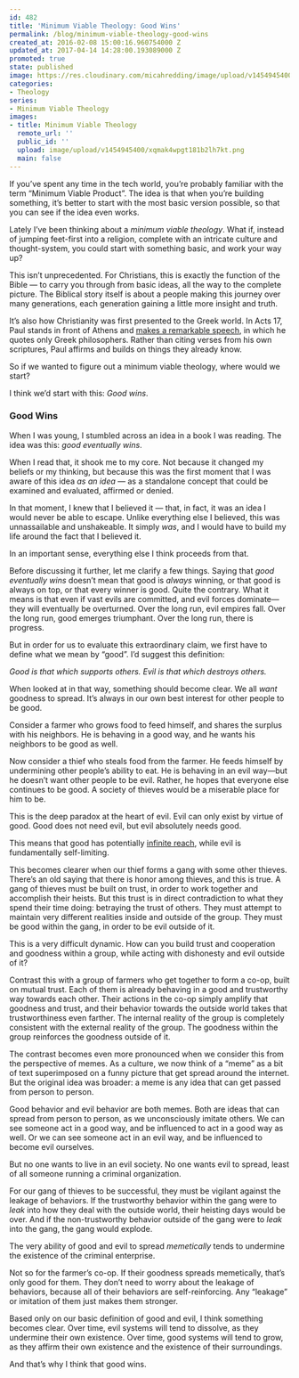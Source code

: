 ```yaml
---
id: 482
title: 'Minimum Viable Theology: Good Wins'
permalink: /blog/minimum-viable-theology-good-wins
created_at: 2016-02-08 15:00:16.960754000 Z
updated_at: 2017-04-14 14:28:00.193089000 Z
promoted: true
state: published
image: https://res.cloudinary.com/micahredding/image/upload/v1454945400/xqmak4wpgt181b2lh7kt.png
categories:
- Theology
series:
- Minimum Viable Theology
images:
- title: Minimum Viable Theology
  remote_url: ''
  public_id: ''
  upload: image/upload/v1454945400/xqmak4wpgt181b2lh7kt.png
  main: false
---
```

If you’ve spent any time in the tech world, you’re probably familiar with the term “Minimum Viable Product”. The idea is that when you’re building something, it’s better to start with the most basic version possible, so that you can see if the idea even works. 

Lately I’ve been thinking about a *minimum viable theology*. What if, instead of jumping feet-first into a religion, complete with an intricate culture and thought-system, you could start with something basic, and work your way up?

This isn’t unprecedented. For Christians, this is exactly the function of the Bible — to carry you through from basic ideas, all the way to the complete picture. The Biblical story itself is about a people making this journey over many generations, each generation gaining a little more insight and truth.

It’s also how Christianity was first presented to the Greek world. In Acts 17, Paul stands in front of Athens and [makes a remarkable speech](http://micahredding.com/blog/2015/11/16/mars-hill), in which he quotes only Greek philosophers. Rather than citing verses from his own scriptures, Paul affirms and builds on things they already know. 

So if we wanted to figure out a minimum viable theology, where would we start?

I think we’d start with this: *Good wins*.

### Good Wins

When I was young, I stumbled across an idea in a book I was reading. The idea was this: *good eventually wins*.

When I read that, it shook me to my core. Not because it changed my beliefs or my thinking, but because this was the first moment that I was aware of this idea *as an idea* — as a standalone concept that could be examined and evaluated, affirmed or denied.

In that moment, I knew that I believed it — that, in fact, it was an idea I would never be able to escape. Unlike everything else I believed, this was unnassailable and unshakeable. It simply *was*, and I would have to build my life around the fact that I believed it.

In an important sense, everything else I think proceeds from that. 

Before discussing it further, let me clarify a few things. Saying that *good eventually wins* doesn’t mean that good is *always* winning, or that good is always on top, or that every winner is good. Quite the contrary. What it means is that even if vast evils are committed, and evil forces dominate—they will eventually be overturned. Over the long run, evil empires fall. Over the long run, good emerges triumphant. Over the long run, there is progress.

But in order for us to evaluate this extraordinary claim, we first have to define what we mean by “good”. I’d suggest this definition: 

*Good is that which supports others. Evil is that which destroys others.*

When looked at in that way, something should become clear. We all *want* goodness to spread. It’s always in our own best interest for other people to be good.

Consider a farmer who grows food to feed himself, and shares the surplus with his neighbors. He is behaving in a good way, and he wants his neighbors to be good as well.

Now consider a thief who steals food from the farmer. He feeds himself by undermining other people’s ability to eat. He is behaving in an evil way—but he doesn’t want other people to be evil. Rather, he hopes that everyone else continues to be good. A society of thieves would be a miserable place for him to be.

This is the deep paradox at the heart of evil. Evil can only exist by virtue of good. Good does not need evil, but evil absolutely needs good. 

This means that good has potentially [infinite reach](http://micahredding.com/blog/2015/08/07/infinite-morality-jesus), while evil is fundamentally self-limiting.

This becomes clearer when our thief forms a gang with some other thieves. There’s an old saying that there is honor among thieves, and this is true. A gang of thieves must be built on trust, in order to work together and accomplish their heists. But this trust is in direct contradiction to what they spend their time doing: betraying the trust of others. They must attempt to maintain very different realities inside and outside of the group. They must be good within the gang, in order to be evil outside of it. 

This is a very difficult dynamic. How can you build trust and cooperation and goodness within a group, while acting with dishonesty and evil outside of it? 

Contrast this with a group of farmers who get together to form a co-op, built on mutual trust. Each of them is already behaving in a good and trustworthy way towards each other. Their actions in the co-op simply amplify that goodness and trust, and their behavior towards the outside world takes that trustworthiness even farther. The internal reality of the group is completely consistent with the external reality of the group. The goodness within the group reinforces the goodness outside of it.

The contrast becomes even more pronounced when we consider this from the perspective of memes. As a culture, we now think of a “meme” as a bit of text superimposed on a funny picture that get spread around the internet. But the original idea was broader: a meme is any idea that can get passed from person to person.

Good behavior and evil behavior are both memes. Both are ideas that can spread from person to person, as we unconsciously imitate others. We can see someone act in a good way, and be influenced to act in a good way as well. Or we can see someone act in an evil way, and be influenced to become evil ourselves. 

But no one wants to live in an evil society. No one wants evil to spread, least of all someone running a criminal organization. 

For our gang of thieves to be successful, they must be vigilant against the leakage of behaviors. If the trustworthy behavior within the gang were to *leak* into how they deal with the outside world, their heisting days would be over. And if the non-trustworthy behavior outside of the gang were to *leak* into the gang, the gang would explode.

The very ability of good and evil to spread *memetically* tends to undermine the existence of the criminal enterprise.

Not so for the farmer’s co-op. If their goodness spreads memetically, that’s only good for them. They don’t need to worry about the leakage of behaviors, because all of their behaviors are self-reinforcing. Any “leakage” or imitation of them just makes them stronger.

Based only on our basic definition of good and evil, I think something becomes clear. Over time, evil systems will tend to dissolve, as they undermine their own existence. Over time, good systems will tend to grow, as they affirm their own existence and the existence of their surroundings.

And that’s why I think that good wins.
